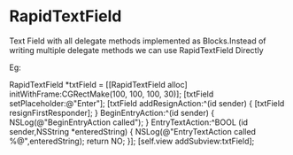 # RapidTextField
Text Field with all delegate methods implemented as Blocks.Instead of writing multiple delegate methods we can use RapidTextField Directly 

Eg:

RapidTextField *txtField = [[RapidTextField alloc] initWithFrame:CGRectMake(100, 100, 100, 30)];
[txtField setPlaceholder:@"Enter"];
[txtField addResignAction:^(id sender) 
    {
     [txtField resignFirstResponder];
    } BeginEntryAction:^(id sender) {
        NSLog(@"BeginEntryAction called");
    } EntryTextAction:^BOOL (id sender,NSString *enteredString) {
        NSLog(@"EntryTextAction called %@",enteredString);
        return NO;
    }];
[self.view addSubview:txtField];
